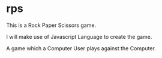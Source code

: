 # rps

This is a Rock Paper Scissors game.

I will make use of Javascript Language to create the game.

A game which a Computer User plays against the Computer.